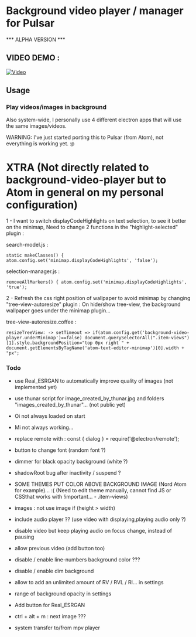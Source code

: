 # Background video player / manager for Pulsar

*** ALPHA VERSION ***

## VIDEO DEMO :

[![Video](https://img.youtube.com/vi/n8YT5_3DOlw/0.jpg)](https://www.youtube.com/watch?v=n8YT5_3DOlw)

## Usage

### Play videos/images in background

Also system-wide, I personally use 4 different electron apps that will use the same images/videos.

WARNING: I've just started porting this to Pulsar (from Atom), not everything is working yet. :p

# XTRA (Not directly related to background-video-player but to Atom in general on my personal configuration)

1 - I want to switch displayCodeHighlights on text selection, to see it better on the minimap,
Need to change 2 functions in the "highlight-selected" plugin :

search-model.js :

`static makeClasses() {
  atom.config.set('minimap.displayCodeHighlights', 'false');`

selection-manager.js :

`removeAllMarkers() {
  atom.config.set('minimap.displayCodeHighlights', 'true');`

2 - Refresh the css right position of wallpaper to avoid minimap by changing "tree-view-autoresize" plugin :
On hide/show tree-view, the background wallpaper goes under the minimap plugin...

tree-view-autoresize.coffee :

`resizeTreeView: ->
    setTimeout =>
      if(atom.config.get('background-video-player.underMinimap')==false)
        document.querySelectorAll(".item-views")[1].style.backgroundPosition="top 0px right "
        + document.getElementsByTagName('atom-text-editor-minimap')[0].width + "px";`

### Todo

- use Real_ESRGAN to automatically improve quality of images (not implemented yet)

- use thunar script for image_created_by_thunar.jpg and folders "images_created_by_thunar"... (not public yet)

- Oi not always loaded on start

- Mi not always working...

- replace remote with : const { dialog } = require('@electron/remote');

- button to change font (random font ?)

- dimmer for black opacity background (white ?)

- shadowRoot bug after inactivity / suspend ?

- SOME THEMES PUT COLOR ABOVE BACKGROUND IMAGE (Nord Atom for example)... :(
  (Need to edit theme manually, cannot find JS or CSSthat works with !important... - .item-views)

- images : not use image if (height > width)

- include audio player ?? (use video with displaying,playing audio only ?)

- disable video but keep playing audio on focus change, instead of pausing

- allow previous video (add button too)

- disable / enable line-numbers background color ???

- disable / enable dim background

- allow to add an unlimited amount of RV / RVL / RI... in settings

- range of background opacity in settings

- Add button for Real_ESRGAN

- ctrl + alt + m : next image ???

- system transfer to/from mpv player
